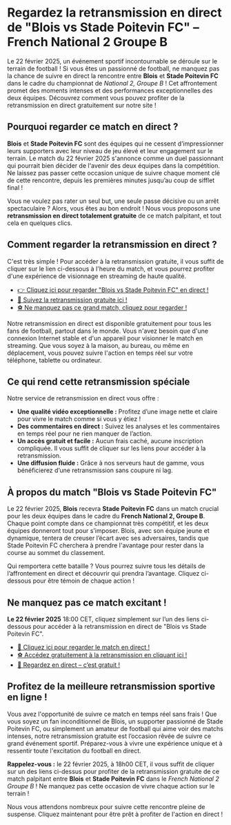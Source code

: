 # Regardez la retransmission en direct de "Blois vs Stade Poitevin FC" – French National 2 Groupe B

Le 22 février 2025, un événement sportif incontournable se déroule sur le terrain de football ! Si vous êtes un passionné de football, ne manquez pas la chance de suivre en direct la rencontre entre **Blois** et **Stade Poitevin FC** dans le cadre du championnat de _National 2, Groupe B_ ! Cet affrontement promet des moments intenses et des performances exceptionnelles des deux équipes. Découvrez comment vous pouvez profiter de la retransmission en direct gratuitement sur notre site !

## Pourquoi regarder ce match en direct ?

**Blois** et **Stade Poitevin FC** sont des équipes qui ne cessent d’impressionner leurs supporters avec leur niveau de jeu élevé et leur engagement sur le terrain. Le match du 22 février 2025 s'annonce comme un duel passionnant qui pourrait bien décider de l'avenir des deux équipes dans la compétition. Ne laissez pas passer cette occasion unique de suivre chaque moment clé de cette rencontre, depuis les premières minutes jusqu’au coup de sifflet final !

Vous ne voulez pas rater un seul but, une seule passe décisive ou un arrêt spectaculaire ? Alors, vous êtes au bon endroit ! Nous vous proposons une **retransmission en direct totalement gratuite** de ce match palpitant, et tout cela en quelques clics.

## Comment regarder la retransmission en direct ?

C'est très simple ! Pour accéder à la retransmission gratuite, il vous suffit de cliquer sur le lien ci-dessous à l'heure du match, et vous pourrez profiter d'une expérience de visionnage en streaming de haute qualité.

- [👉 Cliquez ici pour regarder "Blois vs Stade Poitevin FC" en direct !](https://tinyurl.com/livestreamfreeo?st=Blois+vs+Stade+Poitevin+FC&si=gh)
- [🚀 Suivez la retransmission gratuite ici !](https://tinyurl.com/livestreamfreeo?st=Blois+vs+Stade+Poitevin+FC&si=gh)
- [⚽ Ne manquez pas ce grand match, cliquez pour regarder !](https://tinyurl.com/livestreamfreeo?st=Blois+vs+Stade+Poitevin+FC&si=gh)

Notre retransmission en direct est disponible gratuitement pour tous les fans de football, partout dans le monde. Vous n'avez besoin que d'une connexion Internet stable et d'un appareil pour visionner le match en streaming. Que vous soyez à la maison, au bureau, ou même en déplacement, vous pouvez suivre l'action en temps réel sur votre téléphone, tablette ou ordinateur.

## Ce qui rend cette retransmission spéciale

Notre service de retransmission en direct vous offre :

- **Une qualité vidéo exceptionnelle :** Profitez d’une image nette et claire pour vivre le match comme si vous y étiez !
- **Des commentaires en direct :** Suivez les analyses et les commentaires en temps réel pour ne rien manquer de l’action.
- **Un accès gratuit et facile :** Aucun frais caché, aucune inscription compliquée. Il vous suffit de cliquer sur les liens pour accéder à la retransmission.
- **Une diffusion fluide :** Grâce à nos serveurs haut de gamme, vous bénéficierez d’une retransmission sans coupure ni lag.

## À propos du match "Blois vs Stade Poitevin FC"

Le 22 février 2025, **Blois** recevra **Stade Poitevin FC** dans un match crucial pour les deux équipes dans le cadre du **French National 2, Groupe B**. Chaque point compte dans ce championnat très compétitif, et les deux équipes donneront tout pour s’imposer. Blois, avec son équipe jeune et dynamique, tentera de creuser l’écart avec ses adversaires, tandis que Stade Poitevin FC cherchera à prendre l'avantage pour rester dans la course au sommet du classement.

Qui remportera cette bataille ? Vous pourrez suivre tous les détails de l’affrontement en direct et découvrir qui prendra l’avantage. Cliquez ci-dessous pour être témoin de chaque action !

## Ne manquez pas ce match excitant !

**Le 22 février 2025** 18:00 CET, cliquez simplement sur l’un des liens ci-dessous pour accéder à la retransmission en direct de "Blois vs Stade Poitevin FC".

- [📅 Cliquez ici pour regarder le match en direct !](https://tinyurl.com/livestreamfreeo?st=Blois+vs+Stade+Poitevin+FC&si=gh)
- [⚽ Accédez gratuitement à la retransmission en cliquant ici !](https://tinyurl.com/livestreamfreeo?st=Blois+vs+Stade+Poitevin+FC&si=gh)
- [🎥 Regardez en direct – c’est gratuit !](https://tinyurl.com/livestreamfreeo?st=Blois+vs+Stade+Poitevin+FC&si=gh)

## Profitez de la meilleure retransmission sportive en ligne !

Vous avez l'opportunité de suivre ce match en temps réel sans frais ! Que vous soyez un fan inconditionnel de Blois, un supporter passionné de Stade Poitevin FC, ou simplement un amateur de football qui aime voir des matchs intenses, notre retransmission gratuite est l’occasion rêvée de suivre ce grand événement sportif. Préparez-vous à vivre une expérience unique et à ressentir toute l'excitation du football en direct.

**Rappelez-vous :** le 22 février 2025, à 18h00 CET, il vous suffit de cliquer sur un des liens ci-dessus pour profiter de la retransmission gratuite de ce match palpitant entre **Blois** et **Stade Poitevin FC** dans le _French National 2 Groupe B_ ! Ne manquez pas cette occasion de vivre chaque action sur le terrain !

Nous vous attendons nombreux pour suivre cette rencontre pleine de suspense. Cliquez maintenant pour être prêt à profiter de l'action en direct !
